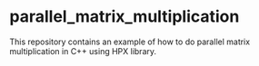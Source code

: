 # parallel_matrix_multiplication
This repository contains an example of how to do parallel matrix multiplication in C++ using HPX library.
